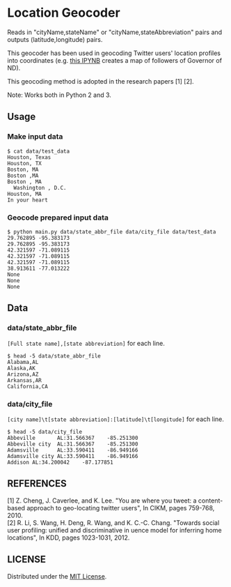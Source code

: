 Location Geocoder
======================
Reads in "cityName,stateName" or "cityName,stateAbbreviation" pairs and outputs (latitude,longitude) pairs.  

This geocoder has been used in geocoding Twitter users' location profiles into coordinates (e.g. [this IPYNB](http://nbviewer.ipython.org/github/oztalha/GeoInfluence/blob/master/analysis/Locations.ipynb) creates a map of followers of Governor of ND).

This geocoding method is adopted in the research papers [1] [2].

Note: Works both in Python 2 and 3.

Usage
------
### Make input data ###
    $ cat data/test_data
    Houston, Texas
    Houston, TX
    Boston, MA
    Boston ,MA
    Boston , MA
	  Washington , D.C.
	Houston, MA
    In your heart

### Geocode prepared input data ###
    $ python main.py data/state_abbr_file data/city_file data/test_data
    29.762895 -95.383173
    29.762895 -95.383173
    42.321597 -71.089115
    42.321597 -71.089115
    42.321597 -71.089115
	38.913611 -77.013222
	None
    None
    None

Data
------
### data/state_abbr_file ###
``[Full state name],[state abbreviation]`` for each line.

    $ head -5 data/state_abbr_file
    Alabama,AL
    Alaska,AK
    Arizona,AZ
    Arkansas,AR
    California,CA

### data/city_file ###
``[city name]\t[state abbreviation]:[latitude]\t[longitude]`` for each line.

    $ head -5 data/city_file
    Abbeville       AL:31.566367    -85.251300
    Abbeville city  AL:31.566367    -85.251300
    Adamsville      AL:33.590411    -86.949166
    Adamsville city AL:33.590411    -86.949166
    Addison AL:34.200042    -87.177851

REFERENCES
----------
[1] Z. Cheng, J. Caverlee, and K. Lee. "You are where you tweet: a content-based approach to geo-locating twitter users", In CIKM, pages 759-768, 2010.  
[2] R. Li, S. Wang, H. Deng, R. Wang, and K. C.-C. Chang. "Towards social user profiling: unified and discriminative in uence model for inferring home locations", In KDD, pages 1023-1031, 2012.

LICENSE
-------
Distributed under the [MIT License][mit].
 
[MIT]: http://www.opensource.org/licenses/mit-license.php
